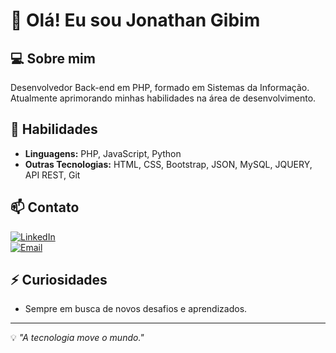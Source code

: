 # 👋 Olá! Eu sou Jonathan Gibim

## 💻 Sobre mim
Desenvolvedor Back-end em PHP, formado em Sistemas da Informação. Atualmente aprimorando minhas habilidades na área de desenvolvimento.

## 🚀 Habilidades
- **Linguagens:** PHP, JavaScript, Python
- **Outras Tecnologias:** HTML, CSS, Bootstrap, JSON, MySQL, JQUERY, API REST, Git

## 📫 Contato
[![LinkedIn](https://img.shields.io/badge/LinkedIn-0077B5?style=for-the-badge&logo=linkedin&logoColor=white)](https://www.linkedin.com/in/jonathan-gibim)  
[![Email](https://img.shields.io/badge/Email-D14836?style=for-the-badge&logo=gmail&logoColor=white)](mailto:jonathangibim@gmail.com)

## ⚡ Curiosidades
- Sempre em busca de novos desafios e aprendizados.

---
💡 *"A tecnologia move o mundo."*
